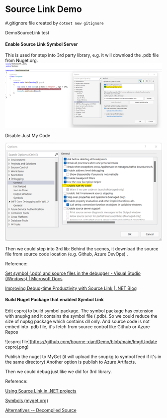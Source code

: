 # Source Link Demo
#.gitignore file created by `dotnet new gitignore`

DemoSourceLink test

#### Enable Source Link Symbol Server
This is used for step into 3rd party library, e.g. it will download the .pdb file from Nuget.org.
![Enable Source Link symbol](https://github.com/bourne-xian/Demo/blob/main/Img/TurnOn%20SourceLink.png)

Disable Just My Code

![Disable Just My Code](https://github.com/bourne-xian/Demo/blob/main/Img/Disable%20Just%20My%20Code.png)

Then we could step into 3rd lib: Behind the scenes, it download the source file from source code location (e.g. Github, Azure DevOps) .



Reference:

[Set symbol (.pdb) and source files in the debugger - Visual Studio (Windows) | Microsoft Docs](https://docs.microsoft.com/en-us/visualstudio/debugger/specify-symbol-dot-pdb-and-source-files-in-the-visual-studio-debugger?view=vs-2019#configure-symbol-locations-and-loading-options)

[Improving Debug-time Productivity with Source Link | .NET Blog](https://devblogs.microsoft.com/dotnet/improving-debug-time-productivity-with-source-link/)





#### Build Nuget Package that enabled Symbol Link

Edit csproj to build symbol package. The symbol package has extension with snupkg and it contains the symbol file (.pdb). So we could reduce the size of nupkg package which contains dll only. And source code is not embed into .pdb file, it's fetch from source control like Github or Azure Repos

![csproj file](https://github.com/bourne-xian/Demo/blob/main/Img/Update csproj.png)

Publish the nuget to MyGet (it will upload the snupkg to symbol feed if it's in the same directory)  Another option is publish to Azure Artifacts.

Then we could debug just like we did for 3rd library.



Reference:

[Using Source Link in .NET projects](https://github.com/dotnet/sourcelink/blob/main/README.md#using-source-link-in-net-projects)

[Symbols (myget.org)](https://docs.myget.org/docs/reference/symbols)

[Alternatives -- Decompiled Source](https://devblogs.microsoft.com/visualstudio/decompilation-of-c-code-made-easy-with-visual-studio/)
